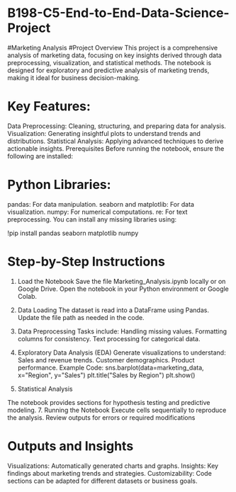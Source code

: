 # B198-C5-End-to-End-Data-Science-Project
#Marketing Analysis
#Project Overview
This project is a comprehensive analysis of marketing data, focusing on key insights derived through data preprocessing, visualization, and statistical methods. The notebook is designed for exploratory and predictive analysis of marketing trends, making it ideal for business decision-making.

# Key Features:
Data Preprocessing: Cleaning, structuring, and preparing data for analysis.
Visualization: Generating insightful plots to understand trends and distributions.
Statistical Analysis: Applying advanced techniques to derive actionable insights.
Prerequisites
Before running the notebook, ensure the following are installed:

# Python Libraries:
pandas: For data manipulation.
seaborn and matplotlib: For data visualization.
numpy: For numerical computations.
re: For text preprocessing.
You can install any missing libraries using:

!pip install pandas seaborn matplotlib numpy
# Step-by-Step Instructions
1. Load the Notebook
Save the file Marketing_Analysis.ipynb locally or on Google Drive.
Open the notebook in your Python environment or Google Colab.
2. Data Loading
The dataset is read into a DataFrame using Pandas. Update the file path as needed in the code.
3. Data Preprocessing
Tasks include:
Handling missing values.
Formatting columns for consistency.
Text processing for categorical data.
4. Exploratory Data Analysis (EDA)
Generate visualizations to understand:
Sales and revenue trends.
Customer demographics.
Product performance.
Example Code:
sns.barplot(data=marketing_data, x="Region", y="Sales")
plt.title("Sales by Region")
plt.show()

5. Statistical Analysis

The notebook provides sections for hypothesis testing and predictive modeling.
7. Running the Notebook
Execute cells sequentially to reproduce the analysis.
Review outputs for errors or required modifications

# Outputs and Insights
Visualizations: Automatically generated charts and graphs.
Insights: Key findings about marketing trends and strategies.
Customizability: Code sections can be adapted for different datasets or business goals.
